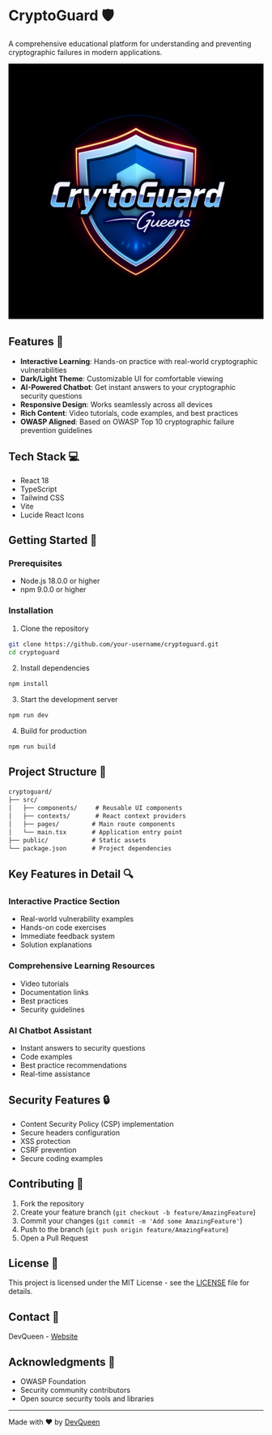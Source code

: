 # CryptoGuard 🛡️

A comprehensive educational platform for understanding and preventing cryptographic failures in modern applications.

![CryptoGuard Screenshot](images/CryptoGuard.jpg)

## Features 🚀

- **Interactive Learning**: Hands-on practice with real-world cryptographic vulnerabilities
- **Dark/Light Theme**: Customizable UI for comfortable viewing
- **AI-Powered Chatbot**: Get instant answers to your cryptographic security questions
- **Responsive Design**: Works seamlessly across all devices
- **Rich Content**: Video tutorials, code examples, and best practices
- **OWASP Aligned**: Based on OWASP Top 10 cryptographic failure prevention guidelines

## Tech Stack 💻

- React 18
- TypeScript
- Tailwind CSS
- Vite
- Lucide React Icons

## Getting Started 🏁

### Prerequisites

- Node.js 18.0.0 or higher
- npm 9.0.0 or higher

### Installation

1. Clone the repository
```bash
git clone https://github.com/your-username/cryptoguard.git
cd cryptoguard
```

2. Install dependencies
```bash
npm install
```

3. Start the development server
```bash
npm run dev
```

4. Build for production
```bash
npm run build
```

## Project Structure 📁

```
cryptoguard/
├── src/
│   ├── components/     # Reusable UI components
│   ├── contexts/       # React context providers
│   ├── pages/         # Main route components
│   └── main.tsx       # Application entry point
├── public/            # Static assets
└── package.json       # Project dependencies
```

## Key Features in Detail 🔍

### Interactive Practice Section
- Real-world vulnerability examples
- Hands-on code exercises
- Immediate feedback system
- Solution explanations

### Comprehensive Learning Resources
- Video tutorials
- Documentation links
- Best practices
- Security guidelines

### AI Chatbot Assistant
- Instant answers to security questions
- Code examples
- Best practice recommendations
- Real-time assistance

## Security Features 🔒

- Content Security Policy (CSP) implementation
- Secure headers configuration
- XSS protection
- CSRF prevention
- Secure coding examples

## Contributing 🤝

1. Fork the repository
2. Create your feature branch (`git checkout -b feature/AmazingFeature`)
3. Commit your changes (`git commit -m 'Add some AmazingFeature'`)
4. Push to the branch (`git push origin feature/AmazingFeature`)
5. Open a Pull Request

## License 📄

This project is licensed under the MIT License - see the [LICENSE](LICENSE) file for details.

## Contact 📧

DevQueen - [Website](https://devqueens.vercel.app/)

## Acknowledgments 🙏

- OWASP Foundation
- Security community contributors
- Open source security tools and libraries

---

Made with ❤️ by [DevQueen](https://devqueens.vercel.app/)
